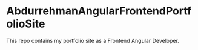 # AbdurrehmanAngularFrontendPortfolioSite
This repo contains my portfolio site as a Frontend Angular Developer.
